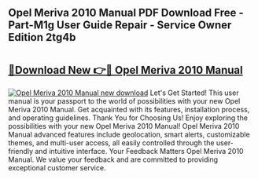 ## Opel Meriva 2010 Manual PDF Download Free - Part-M1g User Guide Repair - Service Owner Edition 2tg4b

# <h2><a href="http://cf17333.oget.top/?id=Opel+Meriva+2010+Manual">🔗Download New 👉🔴 Opel Meriva 2010 Manual</a></h2>

[![Opel Meriva 2010 Manual new download](https://i.imgur.com/5g1atiW.png)](http://cf17333.oget.top/?id=Opel+Meriva+2010+Manual)
Let's Get Started! This user manual is your passport to the world of possibilities with your new Opel Meriva 2010 Manual. Get acquainted with its features, installation process, and operating guidelines. Thank You for Choosing Us! Enjoy exploring the possibilities with your new Opel Meriva 2010 Manual! Opel Meriva 2010 Manual advanced features include geolocation, smart alerts, customizable themes, and multi-user access, all easily controlled through the user-friendly and intuitive interface. Your Feedback Matters Opel Meriva 2010 Manual. We value your feedback and are committed to providing exceptional customer service.

